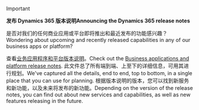 > [!IMPORTANT]
> <span data-ttu-id="ffab4-101">**发布 Dynamics 365 版本说明**</span><span class="sxs-lookup"><span data-stu-id="ffab4-101">**Announcing the Dynamics 365 release notes**</span></span>
>
> <span data-ttu-id="ffab4-102">是否对我们的任何商业应用或平台即将推出和最近发布的功能感兴趣？</span><span class="sxs-lookup"><span data-stu-id="ffab4-102">Wondering about upcoming and recently released capabilities in any of our business apps or platform?</span></span> 
> 
> <span data-ttu-id="ffab4-103">查看[业务应用程序和平台版本说明](https://go.microsoft.com/fwlink/?linkid=2010158)。</span><span class="sxs-lookup"><span data-stu-id="ffab4-103">Check out the [Business applications and platform release notes](https://go.microsoft.com/fwlink/?linkid=2010158).</span></span> <span data-ttu-id="ffab4-104">此文件总了所有端到端、上至下的详细信息，可用其进行规划。</span><span class="sxs-lookup"><span data-stu-id="ffab4-104">We've captured all the details, end to end, top to bottom, in a single place that you can use for planning.</span></span> <span data-ttu-id="ffab4-105">根据版本说明的版本，您可以找到新服务和新功能，以及未来将发布的新功能。</span><span class="sxs-lookup"><span data-stu-id="ffab4-105">Depending on the version of the release notes, you can find out about new services and capabilities, as well as new features releasing in the future.</span></span>
